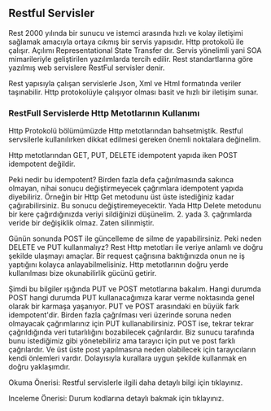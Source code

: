 ## Restful Servisler


Rest 2000 yılında bir sunucu ve istemci arasında hızlı ve kolay iletişimi sağlamak amacıyla ortaya cıkmış bir servis yapısıdır. Http protokolü ile çalışır. Açılımı Representational State Transfer dır. Servis yönelimli yani SOA mimarileriyle geliştirilen yazılımlarda tercih edilir. Rest standartlarına göre yazılmış web servislere RestFul servisler denir.


Rest yapısıyla çalışan servislerle Json, Xml ve Html formatında veriler taşınabilir. Http protokolüyle çalışıyor olması basit ve hızlı bir iletişim sunar.



### RestFull Servislerde Http Metotlarının Kullanımı


Http Protokolü bölümümüzde Http metotlarından bahsetmiştik. Restful servsilerle kullanılırken dikkat edilmesi gereken önemli noktalara değinelim.


Http metotlarından GET, PUT, DELETE idempotent yapıda iken POST idempotent değildir.

Peki nedir bu idempotent? Birden fazla defa çağırılmasında sakınca olmayan, nihai sonucu değiştirmeyecek çağrımlara idempotent yapıda diyebiliriz. Örneğin bir Http Get metodunu üst üste istediğiniz kadar çağırabilirsiniz. Bu sonucu değiştiremeyecektir. Yada Http Delete metodunu bir kere çağırdığınızda veriyi sildiğinizi düşünelim. 2. yada 3. çağrımlarda veride bir değişiklik olmaz. Zaten silinmiştir.


Günün sonunda POST ile güncelleme de silme de yapabilirsiniz. Peki neden DELETE ve PUT kullanmalıyz? Rest Http metotları ile veriye anlamlı ve doğru şekilde ulaşmayı amaçlar. Bir request çağrısına baktığınızda onun ne iş yaptığını kolayca anlayabilmelisiniz. Http metotlarının doğru yerde kullanılması bize okunabilirlik gücünü getirir.


Şimdi bu bilgiler ışığında PUT ve POST metotlarına bakalım. Hangi durumda POST hangi durumda PUT kullanacağımıza karar verme noktasında genel olarak bir karmaşa yaşanıyor. PUT ve POST arasındaki en büyük fark idempotent'dir. Birden fazla çağrılması veri üzerinde soruna neden olmayacak çağrımlarınız için PUT kullanabilirsiniz. POST ise, tekrar tekrar çağrıldığında veri tutarlılığını bozabilecek çağrılardır. Biz sunucu tarafında bunu istediğimiz gibi yönetebiliriz ama tarayıcı için put ve post farklı çağrılardır. Ve üst üste post yapılmasına neden olabilecek için tarayıcıların kendi önlemleri vardır. Dolayısıyla kurallara uygun şekilde kullanmak en doğru yaklaşımdır.


Okuma Önerisi: Restful servislerle ilgili daha detaylı bilgi için tıklayınız.


Inceleme Önerisi: Durum kodlarına detaylı bakmak için tıklayınız.